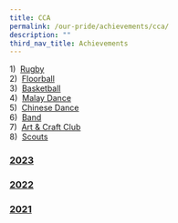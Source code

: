 ```yaml
---
title: CCA
permalink: /our-pride/achievements/cca/
description: ""
third_nav_title: Achievements
---
```

1)&nbsp;&nbsp;[Rugby](/our-curriculum/cca-core/rugby) <br>
2)&nbsp;&nbsp;[Floorball](/our-curriculum/cca-core/floorball) <br>
3)&nbsp;&nbsp;[Basketball](/our-curriculum/cca-core/basketball) <br>
4)&nbsp;&nbsp;[Malay Dance](/our-curriculum/cca-core/malay-dance) <br>
5)&nbsp;&nbsp;[Chinese Dance](/our-curriculum/cca-core/chinese-dance) <br>
6)&nbsp;&nbsp;[Band](/our-curriculum/cca-core/band) <br>
7)&nbsp;&nbsp;[Art &amp; Craft Club](/our-curriculum/cca-core/art-n-craft-club) <br>
8)&nbsp;&nbsp;[Scouts](/our-curriculum/cca-core/scouts)

### [2023](https://westviewpri.moe.edu.sg/cca/2023/)

### [2022](/our-pride/achievements/cca/2022/)

### [2021](/our-pride/achievements/cca/2021/)
